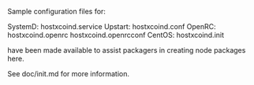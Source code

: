 Sample configuration files for:

SystemD: hostxcoind.service
Upstart: hostxcoind.conf
OpenRC:  hostxcoind.openrc
         hostxcoind.openrcconf
CentOS:  hostxcoind.init

have been made available to assist packagers in creating node packages here.

See doc/init.md for more information.
